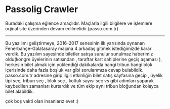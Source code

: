 Passolig Crawler
===================


Buradaki çalışma eğlence amaçlıdır.
Maçlarla ilgili bilgilere ve işlemlere orjinal site üzerinden devam edilmelidir.(passo.com.tr)

----------

Bu yazılımı geliştirmeye,  2016-2017 senesinin ilk yarısında oynanan Fenerbahçe-Galatasaray maçına 4 arkadaş gitmek istediğimizde karar verdik.
Bu yazılım sayesinde biletler satışa sunulur sunulmaz haberimiz oldu(kongre üyelerinin satışından , taraftar kart sahiplerine geçiş aşaması ), herkesin bilet almak için yüklendiği dakikalarda hangi tribun hangi blok içerisinde daha fazla boşluk var gibi sorularımıza cevap bulabildik.
passo.com.tr adresine girip ilgili etkinliğin bilet satış sayfasına geçip , üyelik tipi seç, tribun seç , blok seç , koltuk sayısı seç vs gibi adımları yaparak kaybedilen zamanları kurtardık ve tüm ekip aynı tribun bloğundan kolayca bilet alabildik.

çok boş vakti olan insanlarız evet :)



